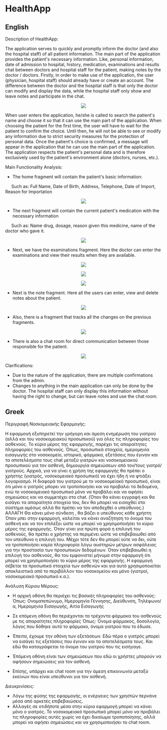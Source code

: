 # HealthApp
## English

Description of HealthApp:

The application serves to quickly and promptly inform the doctor (and also the hospital staff) of all patient information.
The main part of the application provides the patient's necessary information. Like, personal information, date of admission to hospital, history, medication, examinations and results
chat between doctors and hospital staff for the patient, making notes by the doctor / doctors.
Firstly, in order to make use of the application, the user (physician, hospital staff) should already have or create an account. The difference between the doctor and the hospital staff is that only the doctor can modify and display the data, while the hospital staff only show and leave notes and participate in the chat.

<p align="center">
	<img src="https://imgur.com/Ap1yLBt.png">
</p>

When user enters the application, he/she is called to search the patient's name and choose it so that it can use the main part of the application.
When choosing the patient for the first time, the user will have to wait for the patient to confirm the choice.
Until then, he will not be able to see or modify any information due to strict security measures for the protection of personal data.
Once the patient's choice is confirmed, a message will appear in the application that he can use the main part of the application.
The application respects the patient's personal data and is therefore exclusively used by the patient's environment alone (doctors, nurses, etc.).



Main Functionality Analysis:
* The home fragment will contain the patient's basic information:

       Such as: Full Name, Date of Birth, Address, Telephone, Date of Import, Reason for Importation

<p align="center">
	<img src="https://imgur.com/b8f77wP.png">
</p>

* The next fragment will contain the current patient's medication with the necessary information

       Such as: Name drug, dosage, reason given this medicine, name of the doctor who gave it.

<p align="center">
	<img src="https://imgur.com/wrzpxvc.png">
</p>

* Next, we have the examinations fragment. Here the doctor can enter the examinations and view their results when they are available.

<p align="center">
	<img src="https://imgur.com/CmnVjk6.png">
</p>

<p align="center">
	<img src="https://imgur.com/HS8tk7I.png">
</p>

<p align="center">
	<img src="https://imgur.com/ADovUar.png">
</p>

* Next is the note fragment. Here all the users can enter, view and delete notes about the patient.
   
<p align="center">
	<img src="https://imgur.com/ifBfqvL.png">
</p>

* Also, there is a fragment that tracks all the changes on the previous fragments.

<p align="center">
	<img src="https://imgur.com/HraDQBl.png">
</p>


* There is also a chat room for direct communication between those responsible for the patient.

<p align="center">
	<img src="https://imgur.com/6JHWCqk.png">
</p>


Clarifications:
* Due to the nature of the application, there are multiple confirmations from the admin.
* Changes to anything in the main application can only be done by the doctor. The hospital staff
can only display this information without having the right to change, but can leave notes and use the chat room.

## Greek

Περιγραφή Νοσκομειακής Εφαρμογής:

Η εφαρμογή εξυπηρετεί την γρήγορη και άμεση ενημέρωση του γιατρού (αλλά και του νοσοκομειακού προσωπικού) για όλες τις πληροφορίες του ασθενούς.
Το κύριο μέρος της εφαρμογής, παρέχει τις απαραίτητες πληροφορίες του ασθενούς. Όπως, προσωπικά στοιχεία, ημερομηνία εισαγωγής στο νοσοκομείο, ιστορικό, φάρμακα, εξετάσεις που έγιναν και τα αποτελέσματα τους
chat μεταξύ γιατρών και νοσοκομειακού προσωπικού για τον ασθενή, δημιουργία σημειώσεων από τον/τους γιατρό/γιατρούς.
Αρχικά, για να γίνει η χρήση της εφαρμογής θα πρέπει ο χρήστης (γιατρός, νοσοκομειακό προσωπικό) να έχει ήδη ή να φτιάξει λογαριασμό.
Η διαφορά του γιατρού με το  νοσοκομείακό προσωπικό, είναι ότι μόνο ο γιατρός μπορει να τροποποιησει και να προβαλει τα δεδομένα,
ενώ το νοσοκομειακό προσωπικό μόνο να προβάλει και να αφήσει σημειώσεις και να συμμετέχει στο chat.
(Όταν θα κάνει εγγραφή και θα εισάγει τα απαραίτητα στοιχεία του, δεν θα μπορεί να εισαχθεί στο σύστημα αμέσως αλλά θα πρέπει να τον αποδεχθεί ο υπεύθυνος.) ΑΛΛΑΓΗ Θα κάνει μόνο σύνδεση , θα βάζει ο υπεύθυνος κάθε χρήστη
Όταν μπει στην εφαρμογή, καλείται να κάνει αναζήτηση το όνομα του ασθενή και να τον επιλέξει ώστε να μπορεί να χρησιμοποιήσει το κύριο μέρος της εφαρμογής.
Όταν γίνει για πρώτη φορά η επιλογή του ασθενούς, θα πρέπει ο χρήστης να περιμένει ώστε να επιβεβαιωθεί από τον υπεύθυνο η επιλογή του.
Μέχρι τότε δεν θα μπορεί ούτε να δει, ούτε να τροποποιήσει καμία πληροφορία λόγω αυστηρών μέτρων ασφάλειας για την προστασία των προσωπικών δεδομένων.
Όταν επιβεβαιωθεί η επιλογή του ασθενούς, θα του εμφανιστεί μήνυμα στην εφαρμογή ότι μπορεί να χρησιμοποιήσει το κύριο μέρος της εφαρμογής.
Η εφαρμογή σέβεται τα προσωπικά στοιχεία των ασθενών και για αυτό χρησιμοποιείται αποκλειστικά από το περιβάλλον του νοσοκομείου και μόνο (γιατροί, νοσοκομειακό προσωπικό κ.α.).

Ανάλυση Κύριου Μέρους:
* Η αρχική οθόνη θα περιέχει τις βασικές πληροφορίες του ασθενούς:
    Όπως: Ονοματεπώνυμο, Ημερομηνία Γέννησης, Διεύθυνση, Τηλέφωνο/α, Ημερομηνία Εισαγωγής, Αιτία Εισαγωγής

* Σε επόμενη οθόνη θα περιέχονται τα τρέχοντα φάρμακα του ασθενούς με τις απαραίτητες πληροφορίες
    Όπως: Όνομα φάρμακος, δοσολογία, λόγος που δόθηκε αυτό το φάρμακο, όνομα γιατρού που το έδωσε.

* Έπειτα, έχουμε την οθόνη των εξετάσεων. Εδώ πέρα ο γιατρός μπορεί να εισάγει τις εξετάσεις που έγιναν και τα αποτελέσματα τους.
    Και εδώ θα καταγράφεται το όνομα του γιατρού που τις εισήγαγε.

* Έπόμενη οθόνη είναι των σημειώσεων που εδώ οι χρήστες μπορούν να αφήσουν σημειώσεις για τον ασθενή.

* Επίσης, υπάρχει και chat room για την άμεση επικοινωνία μεταξύ εκείνων που είναι υπεύθυνοι για τον ασθενή.


Διευκρινίσεις:
* Λόγω της φύσης της εφαρμογής, οι ενέργειες των χρηστών περνάνε μέσα από αρκετές επιβεβαιώσεις. 
* Αλλαγές σε οτιδήποτε μέσα στην κύρια εφαρμογή μπορεί να κάνει μόνο ο γιατρός. Το νοσοκομειακό προσωπικό
μπορεί μόνο να προβάλει τις πληροφορίες αυτές χωρίς να έχει δικαίωμα τροποποίησης, αλλά μπορεί να αφήσει σημειώσεις και να χρησιμοποιήσει το chat room.



